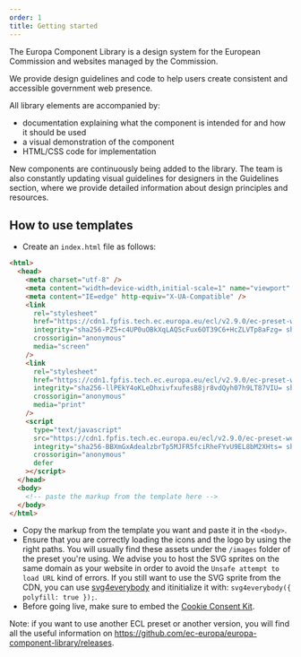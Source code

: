 ```yaml
---
order: 1
title: Getting started
---
```


The Europa Component Library is a design system for the European Commission and websites managed by the Commission.

We provide design guidelines and code to help users create consistent and accessible government web presence.

All library elements are accompanied by:

- documentation explaining what the component is intended for and how it should be used
- a visual demonstration of the component
- HTML/CSS code for implementation

New components are continuously being added to the library. The team is also constantly updating visual guidelines for designers in the Guidelines section, where we provide detailed information about design principles and resources.

## How to use templates

- Create an `index.html` file as follows:

```html
<html>
  <head>
    <meta charset="utf-8" />
    <meta content="width=device-width,initial-scale=1" name="viewport" />
    <meta content="IE=edge" http-equiv="X-UA-Compatible" />
    <link
      rel="stylesheet"
      href="https://cdn1.fpfis.tech.ec.europa.eu/ecl/v2.9.0/ec-preset-website/styles/ecl-ec-preset-website.css"
      integrity="sha256-PZ5+c4UP0uOBkXqLAQScFux6OT39C6+HcZLVTp8aFzg= sha384-9CL/eYE6ak5OVytCErP+3mafQsspQ6Er4UsWqR9DUeP8/wvH5DlwpsqcdyVHv2yu sha512-YEAIPoM2cLEMVbNhvAzoKQvEjfUOT0nS754YoQxAwMUFlnBIp7avhW/hSGpCkWnhHlnfSe2VpASjw6ve5DLsTA=="
      crossorigin="anonymous"
      media="screen"
    />
    <link
      rel="stylesheet"
      href="https://cdn1.fpfis.tech.ec.europa.eu/ecl/v2.9.0/ec-preset-website/styles/ecl-ec-preset-website-print.css"
      integrity="sha256-llPEkY4oKLeDhxivfxufesB8jr8vdQyh07h9LT87VIU= sha384-1Z9xMO8YqgB+n2crzqEdRmXl5aQGeIAcNyr23yEj5darNuKnxwXPejmdpF1d6imv sha512-w1oWuPaGmxFLqv3wLYAkPXAMTdmvYDKdvCmdTVgv4rAwZx4q62wJzsazT84feQdzEqFW8FXBOgJg0l6lKW9sWg=="
      crossorigin="anonymous"
      media="print"
    />
    <script
      type="text/javascript"
      src="https://cdn1.fpfis.tech.ec.europa.eu/ecl/v2.9.0/ec-preset-website/scripts/ecl-ec-preset-website.js"
      integrity="sha256-BBXmGxAdealzbrTp5MJFR5fciRheFYvU9EL8bM2XHts= sha384-EBdFW8aEUzE3lvFgt46Me+uQwOQpuJG/YsPIQU4f/9YxPhEPycn12COKOzQBzu26 sha512-PIJHSh4/sNI+ZiZEjxaVdHh/GHC/sEOCcaGVUFoxS8YDoD4hjrvB78QY5EIyG1/eA1xqRRSDMMvVttuuj2IlwQ=="
      crossorigin="anonymous"
      defer
    ></script>
  </head>
  <body>
    <!-- paste the markup from the template here -->
  </body>
</html>
```

- Copy the markup from the template you want and paste it in the `<body>`.
- Ensure that you are correctly loading the icons and the logo by using the right paths. You will usually find these assets under the `/images` folder of the preset you're using. We advise you to host the SVG sprites on the same domain as your website in order to avoid the `Unsafe attempt to load URL` kind of errors. If you still want to use the SVG sprite from the CDN, you can use [svg4everybody](https://github.com/jonathantneal/svg4everybody) and itinitialize it with: `svg4everybody({ polyfill: true });`.
- Before going live, make sure to embed the [Cookie Consent Kit](https://webgate.ec.europa.eu/fpfis/wikis/display/webtools/Cookie%20Consent%20Kit%20-%20Technical%20details).

Note: if you want to use another ECL preset or another version, you will find all the useful information on https://github.com/ec-europa/europa-component-library/releases.
